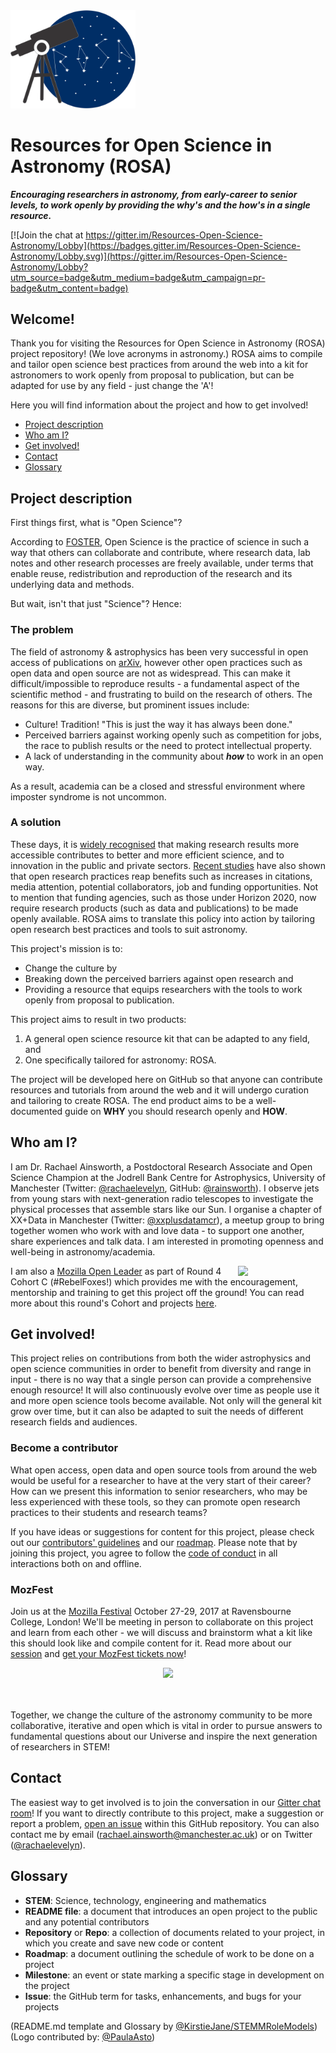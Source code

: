 <img src="https://github.com/rainsworth/ROSA/blob/master/logo/Logo_2.png?raw=true" width="200">

# Resources for Open Science in Astronomy (ROSA)

***Encouraging researchers in astronomy, from early-career to senior  levels, to work openly by providing the why's and the how's in a single resource.***


[![Join the chat at https://gitter.im/Resources-Open-Science-Astronomy/Lobby](https://badges.gitter.im/Resources-Open-Science-Astronomy/Lobby.svg)](https://gitter.im/Resources-Open-Science-Astronomy/Lobby?utm_source=badge&utm_medium=badge&utm_campaign=pr-badge&utm_content=badge)


## Welcome!


Thank you for visiting the Resources for Open Science in Astronomy (ROSA) project repository! (We love acronyms in astronomy.) ROSA aims to compile and tailor open science best practices from around the web into a kit for astronomers to work openly from proposal to publication, but can be adapted for use by any field - just change the 'A'!

Here you will find information about the project and how to get involved!

* [Project description](#project-description)
* [Who am I?](#who-am-i)
* [Get involved!](#get-involved)
* [Contact](#contact)
* [Glossary](#glossary)

## Project description

First things first, what is "Open Science"?

According to [FOSTER][link_foster], Open Science is the practice of science in such a way that others can collaborate and contribute, where research data, lab notes and other research processes are freely available, under terms that enable reuse, redistribution and reproduction of the research and its underlying data and methods.

But wait, isn't that just "Science"? Hence:

### The problem

The field of astronomy & astrophysics has been very successful in open access of publications on [arXiv][link_arxiv], however other open practices such as open data and open source are not as widespread. This can make it difficult/impossible to reproduce results - a fundamental aspect of the scientific method - and frustrating to build on the research of others. The reasons for this are diverse, but prominent issues include:

* Culture! Tradition! "This is just the way it has always been done."
* Perceived barriers against working openly such as competition for jobs, the race to publish results or the need to protect intellectual property.
* A lack of understanding in the community about ***how*** to work in an open way.

As a result, academia can be a closed and stressful environment where imposter syndrome is not uncommon. 


### A solution

These days, it is [widely recognised][link_h2020] that making research results more accessible contributes to better and more efficient science, and to innovation in the public and private sectors. [Recent studies][link_elife] have also shown that open research practices reap benefits such as increases in citations, media attention, potential collaborators, job and funding opportunities. Not to mention that funding agencies, such as those under Horizon 2020, now require research products (such as data and publications) to be made openly available. ROSA aims to translate this policy into action by tailoring open research best practices and tools to suit astronomy.

This project's mission is to:

* Change the culture by
* Breaking down the perceived barriers against open research and
* Providing a resource that equips researchers with the tools to work openly from proposal to publication. 

This project aims to result in two products: 

1. A general open science resource kit that can be adapted to any field, and
2. One specifically tailored for astronomy: ROSA. 

The project will be developed here on GitHub so that anyone can contribute resources and tutorials from around the web and it will undergo curation and tailoring to create ROSA. The end product aims to be a well-documented guide on **WHY** you should research openly and **HOW**.




## Who am I?


I am Dr. Rachael Ainsworth, a Postdoctoral Research Associate and Open Science Champion at the Jodrell Bank Centre for Astrophysics, University of Manchester (Twitter: [@rachaelevelyn][link_rachaelevelyn], GitHub: [@rainsworth][link_rainsworth]). I observe jets from young stars with next-generation radio telescopes to investigate the physical processes that assemble stars like our Sun. I organise a chapter of XX+Data in Manchester (Twitter: [@xxplusdatamcr][link_xxplusdatamcr]), a meetup group to bring together women who work with and love data - to support one another, share experiences and talk data. I am interested in promoting openness and well-being in astronomy/academia.  

  

<a href="https://mozilla.github.io/leadership-training/"><img src="https://github.com/mozilla/leadership-training/blob/gh-pages/img/moz-logo-white.png?raw=true" align="right" width="140"></a>

I am also a [Mozilla Open Leader][link_mol] as part of Round 4 Cohort C (#RebelFoxes!) which provides me with the encouragement, mentorship and training to get this project off the ground! You can read more about this round's Cohort and projects [here][link_molprojects].


## Get involved! 

This project relies on contributions from both the wider astrophysics and open science communities in order to benefit from diversity and range in input - there is no way that a single person can provide a comprehensive enough resource! It will also continuously evolve over time as people use it and more open science tools become available. Not only will the general kit grow over time, but it can also be adapted to suit the needs of different research fields and audiences.

### Become a contributor

What open access, open data and open source tools from around the web would be useful for a researcher to have at the very start of their career? How can we present this information to senior researchers, who may be less experienced with these tools, so they can promote open research practices to their students and research teams? 

If you have ideas or suggestions for content for this project, please check out our [contributors' guidelines](CONTRIBUTING.md) and our [roadmap](ROADMAP.md). Please note that by joining this project, you agree to follow the [code of conduct](CODE_OF_CONDUCT.md) in all interactions both on and offline.

### MozFest

Join us at the [Mozilla Festival](http://mozillafestival.org/) October 27-29, 2017 at Ravensbourne College, London! We'll be meeting in person to collaborate on this project and learn from each other - we will discuss and brainstorm what a kit like this should look like and compile content for it. Read more about our [session](https://github.com/MozillaFoundation/mozfest-program-2017/issues/582) and [get your MozFest tickets now](https://mozillafestival.org/tickets)!

<p align="center"><img src="https://user-images.githubusercontent.com/617994/31101135-5b414a02-a79a-11e7-9665-1a8db9ffd1e0.png" width="500"></p>




<br> <br>
Together, we change the culture of the astronomy community to be more collaborative, iterative and open which is vital in order to pursue answers to fundamental questions about  our Universe and inspire the next generation of researchers in STEM!


## Contact

The easiest way to get involved is to join the conversation in our [Gitter chat room](https://gitter.im/Resources-Open-Science-Astronomy/Lobby)! If you want to directly contribute to this project, make a suggestion or report a problem, [open an issue](../../issues) within this GitHub repository. You can also contact me by email (rachael.ainsworth@manchester.ac.uk) or on Twitter ([@rachaelevelyn][link_rachaelevelyn]).



## Glossary

* **STEM**: Science, technology, engineering and mathematics
* **README file**: a document that introduces an open project to the public and any potential contributors
* **Repository** or **Repo**: a collection of documents related to your project, in which you create and save new code or content
* **Roadmap**: a document outlining the schedule of work to be done on a project
* **Milestone**: an event or state marking a specific stage in development on the project
* **Issue**: the GitHub term for tasks, enhancements, and bugs for your projects

(README.md template and Glossary by [@KirstieJane/STEMMRoleModels][link_stemm])
(Logo contributed by: [@PaulaAsto](https://github.com/PaulaAsto))



[link_foster]: https://www.fosteropenscience.eu/foster-taxonomy/open-science-definition
[link_arxiv]: https://arxiv.org/archive/astro-ph
[link_rachaelevelyn]: https://twitter.com/rachaelevelyn
[link_rainsworth]: https://github.com/rainsworth
[link_xxplusdatamcr]: https://twitter.com/xxplusdatamcr
[link_mol]: https://mozilla.github.io/leadership-training/
[link_molprojects]: https://mozilla.github.io/leadership-training/round-4/projects/
[link_elife]: https://elifesciences.org/content/5/e16800
[link_h2020]: http://ec.europa.eu/programmes/horizon2020/en/h2020-section/open-science-open-access
[link_stemm]: https://github.com/KirstieJane/STEMMRoleModels
[link_mozfest]: https://mozillafestival.org/
[link_session]: https://github.com/MozillaFoundation/mozfest-program-2017/issues/582
